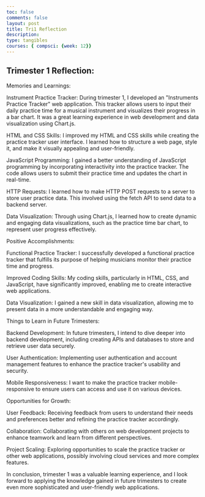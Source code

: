 ```yaml
---
toc: false
comments: false
layout: post
title: Tri1 Reflection
description: 
type: tangibles
courses: { compsci: {week: 12}}
---
```


## Trimester 1 Reflection:

Memories and Learnings:

Instrument Practice Tracker: During trimester 1, I developed an "Instruments Practice Tracker" web application. This tracker allows users to input their daily practice time for a musical instrument and visualizes their progress in a bar chart. It was a great learning experience in web development and data visualization using Chart.js.

HTML and CSS Skills: I improved my HTML and CSS skills while creating the practice tracker user interface. I learned how to structure a web page, style it, and make it visually appealing and user-friendly.

JavaScript Programming: I gained a better understanding of JavaScript programming by incorporating interactivity into the practice tracker. The code allows users to submit their practice time and updates the chart in real-time.

HTTP Requests: I learned how to make HTTP POST requests to a server to store user practice data. This involved using the fetch API to send data to a backend server.

Data Visualization: Through using Chart.js, I learned how to create dynamic and engaging data visualizations, such as the practice time bar chart, to represent user progress effectively.

Positive Accomplishments:

Functional Practice Tracker: I successfully developed a functional practice tracker that fulfills its purpose of helping musicians monitor their practice time and progress.

Improved Coding Skills: My coding skills, particularly in HTML, CSS, and JavaScript, have significantly improved, enabling me to create interactive web applications.

Data Visualization: I gained a new skill in data visualization, allowing me to present data in a more understandable and engaging way.

Things to Learn in Future Trimesters:

Backend Development: In future trimesters, I intend to dive deeper into backend development, including creating APIs and databases to store and retrieve user data securely.

User Authentication: Implementing user authentication and account management features to enhance the practice tracker's usability and security.

Mobile Responsiveness: I want to make the practice tracker mobile-responsive to ensure users can access and use it on various devices.

Opportunities for Growth:

User Feedback: Receiving feedback from users to understand their needs and preferences better and refining the practice tracker accordingly.

Collaboration: Collaborating with others on web development projects to enhance teamwork and learn from different perspectives.

Project Scaling: Exploring opportunities to scale the practice tracker or other web applications, possibly involving cloud services and more complex features.

In conclusion, trimester 1 was a valuable learning experience, and I look forward to applying the knowledge gained in future trimesters to create even more sophisticated and user-friendly web applications.
